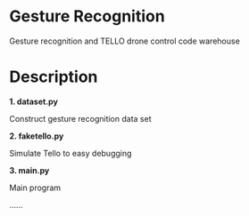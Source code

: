 # Gesture Recognition

Gesture recognition and TELLO drone control code warehouse

# Description

**1. dataset.py**

Construct gesture recognition data set

**2. faketello.py**

Simulate Tello to easy debugging

**3. main.py**

Main program

......
